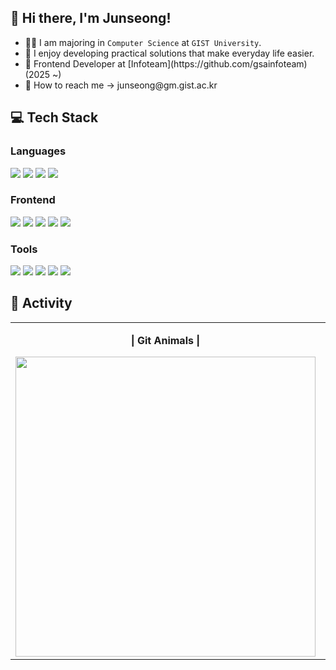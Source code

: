 ## 👋 Hi there, I'm Junseong!
<ul> 
  <li>🧑‍💻 I am majoring in <code>Computer Science</code> at <code>GIST University</code>.</li>
  <li>🌱 I enjoy developing practical solutions that make everyday life easier.</li>
  <li>🚀 Frontend Developer at [Infoteam](https://github.com/gsainfoteam) (2025 ~)</li>
  <li>📮 How to reach me → junseong@gm.gist.ac.kr</li>
</ul>

## 💻 Tech Stack
### Languages
<div>
  <img src="https://img.shields.io/badge/Python-3776AB?style=for-the-badge&logo=Python&logoColor=white">
  <img src="https://img.shields.io/badge/javascript-F7DF1E?style=for-the-badge&logo=javascript&logoColor=black">
  <img src="https://img.shields.io/badge/typescript-3178C6?style=for-the-badge&logo=typescript&logoColor=white">
  <img src="https://img.shields.io/badge/C++-00599C?style=for-the-badge&logo=cplusplus&logoColor=white">
</div>

### Frontend
<div>
  <img src="https://img.shields.io/badge/html5-E34F26?style=for-the-badge&logo=html5&logoColor=white">
  <img src="https://img.shields.io/badge/css-663399?style=for-the-badge&logo=css&logoColor=white">
  <img src="https://img.shields.io/badge/react-61DAFB?style=for-the-badge&logo=react&logoColor=black">
  <img src="https://img.shields.io/badge/vite-646CFF?style=for-the-badge&logo=vite&logoColor=white">
  <img src="https://img.shields.io/badge/tailwindcss-06B6D4?style=for-the-badge&logo=tailwindcss&logoColor=white">
</div>

### Tools
<div>
  <img src="https://img.shields.io/badge/Git-F05032?style=for-the-badge&logo=git&logoColor=white" />
  <img src="https://img.shields.io/badge/GitHub-181717?style=for-the-badge&logo=github&logoColor=white" />
  <img src="https://img.shields.io/badge/Notion-000000?style=for-the-badge&logo=notion&logoColor=white" />
  <img src="https://img.shields.io/badge/Slack-4A154B?style=for-the-badge&logo=slack&logoColor=white" />
  <img src="https://img.shields.io/badge/Figma-F24E1E?style=for-the-badge&logo=figma&logoColor=white" />
</div>

## 🏀 Activity
<table align="center">
  <tr>
    <td align="center">
      <p><b>| Git Animals |</b></p>
      <a href="https://github.com/devxb/gitanimals">
        <img src="https://render.gitanimals.org/farms/Junseong0829" width="480" />
      </a>
    </td>
    <td align="center">
      <p><b>| BaekJoon Solved.ac |</b></p>
      <img src="http://mazassumnida.wtf/api/v2/generate_badge?boj=kirara8029" width="480" />
    </td>
  </tr>
</table>


<!--
**Junseong0829/Junseong0829** is a ✨ _special_ ✨ repository because its `README.md` (this file) appears on your GitHub profile.

Here are some ideas to get you started:

- 🔭 I’m currently working on ...
- 🌱 I’m currently learning ...
- 👯 I’m looking to collaborate on ...
- 🤔 I’m looking for help with ...
- 💬 Ask me about ...
- 📫 How to reach me: ...
- 😄 Pronouns: ...
- ⚡ Fun fact: ...
-->
